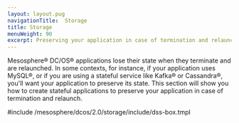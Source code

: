 ```yaml
---
layout: layout.pug
navigationTitle:  Storage
title: Storage
menuWeight: 90
excerpt: Preserving your application in case of termination and relaunch
---
```


Mesosphere&reg; DC/OS&reg; applications lose their state when they terminate and are relaunched. In some contexts, for instance, if your application uses MySQL&reg;, or if you are using a stateful service like Kafka&reg; or Cassandra&reg;, you'll want your application to preserve its state. This section will show you how to create stateful applications to preserve your application in case of termination and relaunch.

#include /mesosphere/dcos/2.0/storage/include/dss-box.tmpl
